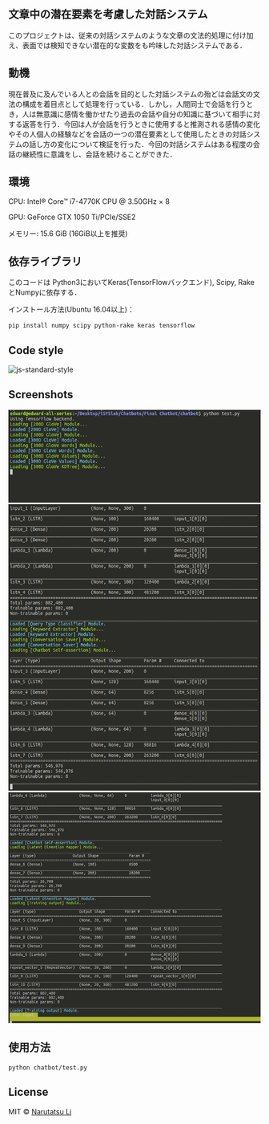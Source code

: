 ## 文章中の潜在要素を考慮した対話システム
このプロジェクトは、従来の対話システムのような文章の文法的処理に付け加え、表面では検知できない潜在的な変数をも吟味した対話システムである．

## 動機
現在普及に及んでいる人との会話を目的とした対話システムの殆どは会話文の文法の構成を着目点として処理を行っている．しかし，人間同士で会話を行うとき，人は無意識に感情を働かせたり過去の会話や自分の知識に基づいて相手に対する返答を行う．今回は人が会話を行うときに使用すると推測される感情の変化やその人個人の経験などを会話の一つの潜在要素として使用したときの対話システムの話し方の変化について検証を行った．今回の対話システムはある程度の会話の継続性に意識をし、会話を続けることができた．

## 環境
CPU: Intel® Core™ i7-4770K CPU @ 3.50GHz × 8

GPU: GeForce GTX 1050 Ti/PCIe/SSE2

メモリー: 15.6 GiB (16GiB以上を推奨)

## 依存ライブラリ
このコードは Python3においてKeras(TensorFlowバックエンド), Scipy, RakeとNumpyに依存する．

インストール方法(Ubuntu 16.04以上)：
```
pip install numpy scipy python-rake keras tensorflow
```

## Code style

![js-standard-style](https://img.shields.io/badge/code%20style-standard-brightgreen.svg?style=flat)
 
## Screenshots
![起動直後](https://github.com/IronEdward/chatbot/blob/master/startup.png)
![起動中](https://github.com/IronEdward/chatbot/blob/master/starting.png)
![入力待ち状態](https://github.com/IronEdward/chatbot/blob/master/waiting_output.png)


## 使用方法
```
python chatbot/test.py
```
## License
MIT © [Narutatsu Li]()
